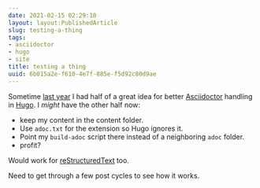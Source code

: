 ```yaml
---
date: 2021-02-15 02:29:10
layout: layout:PublishedArticle
slug: testing-a-thing
tags:
- asciidoctor
- hugo
- site
title: testing a thing
uuid: 6b015a2e-f610-4e7f-885e-f5d92c80d9ae
---
```


[last year]: /post/2020/05/letting-ruby-build-asciidoctor-files-for-hugo/
[Asciidoctor]: https://asciidoctor.org/
[Hugo]: https://gohugo.io

Sometime [last year][] I had half of a great idea for better [Asciidoctor][]
handling in [Hugo][]. I *might* have the other half now:

* keep my content in the content folder.
* Use `adoc.txt` for the extension so Hugo ignores it.
* Point my `build-adoc` script there instead of a neighboring `adoc` folder.
* profit?

[reStructuredText]: /tags/rst

Would work for [reStructuredText][] too.

Need to get through a few post cycles to see how it works.